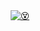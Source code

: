 <div align="center"><a href="https://navinn.vercel.app"><img alt="😵" src="https://navinn.vercel.app/api/svg" /></a></div>
